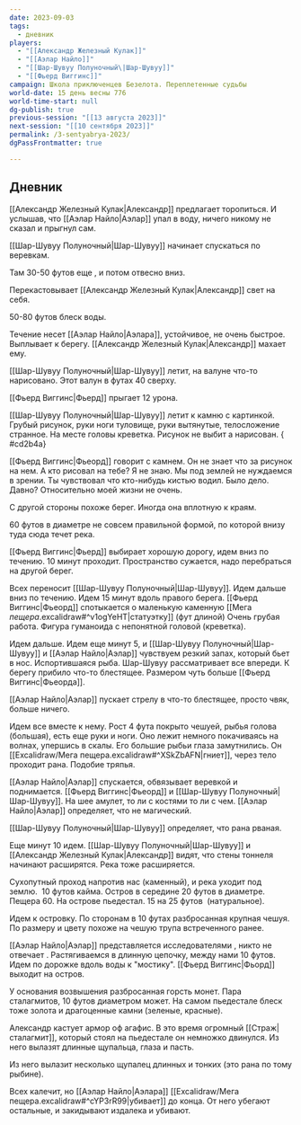 ```yaml
---
date: 2023-09-03
tags:
  - дневник
players:
  - "[[Александр Железный Кулак]]"
  - "[[Аэлар Найло]]"
  - "[[Шар-Шувуу Полуночный\|Шар-Шувуу]]"
  - "[[Фьерд Виггинс]]"
campaign: Школа приключенцев Безелота. Переплетенные судьбы
world-date: 15 день весны 776
world-time-start: null
dg-publish: true
previous-session: "[[13 августа 2023]]"
next-session: "[[10 сентября 2023]]"
permalink: /3-sentyabrya-2023/
dgPassFrontmatter: true

---
```


## Дневник

[[Александр Железный Кулак\|Александр]] предлагает торопиться. И услышав, что [[Аэлар Найло\|Аэлар]] упал в воду, ничего никому не сказал и прыгнул сам.

[[Шар-Шувуу Полуночный\|Шар-Шувуу]] начинает спускаться по веревкам.

Там 30-50 футов еще , и потом отвесно вниз.

Перекастовывает [[Александр Железный Кулак\|Александр]] свет на себя.

50-80 футов блеск воды.

Течение несет [[Аэлар Найло\|Аэлара]], устойчивое, не очень быстрое. Выплывает к берегу. [[Александр Железный Кулак\|Александр]] махает ему.

[[Шар-Шувуу Полуночный\|Шар-Шувуу]] летит, на валуне что-то нарисовано. Этот валун в футах 40 сверху.

[[Фьерд Виггинс\|Фьерд]] прыгает 12 урона.

[[Шар-Шувуу Полуночный\|Шар-Шувуу]] летит к камню с картинкой. Грубый рисунок, руки ноги туловище, руки вытянутые, телосложение странное. На месте головы креветка. Рисунок не выбит а нарисован.
{ #cd2b4a}


[[Фьерд Виггинс\|Фьеорд]] говорит с камнем. Он не знает что за рисунок на нем. А кто рисовал на тебе? Я не знаю. Мы под землей не нуждаемся в зрении. Ты чувствовал что кто-нибудь кистью водил. Было дело. Давно? Относительно моей жизни не очень.

С другой стороны похоже берег. Иногда она вплотную к краям.

60 футов в диаметре не совсем правильной формой, по которой внизу туда сюда течет река.

[[Фьерд Виггинс\|Фьерд]] выбирает хорошую дорогу, идем вниз по течению. 10 минут проходит. Пространство сужается, надо перебраться на другой берег.

Всех переносит [[Шар-Шувуу Полуночный\|Шар-Шувуу]]. Идем дальше вниз по течению. Идем 15 минут вдоль правого берега. [[Фьерд Виггинс\|Фьеорд]] спотыкается о маленькую каменную [[Мега *пещера*.excalidraw#^v1ogYeHT\|статуэтку]] (фут длиной) Очень грубая работа. Фигура гуманоида с непонятной головой (креветка).

Идем дальше. Идем еще минут 5, и [[Шар-Шувуу Полуночный\|Шар-Шувуу]] и [[Аэлар Найло\|Аэлар]] чувствуем резкий запах, который бьет в нос. Испортившаяся рыба. Шар-Шувуу рассматривает все впереди. К берегу прибило что-то блестящее. Размером чуть больше [[Фьерд Виггинс\|Фьеорда]].

[[Аэлар Найло\|Аэлар]] пускает стрелу в что-то блестящее, просто чвяк, больше ничего.

Идем все вместе к нему. Рост 4 фута покрыто чешуей, рыбья голова (большая), есть еще руки и ноги. Оно лежит немного покачиваясь на волнах, упершись в скалы. Его большие рыбьи глаза замутнились. Он [[Excalidraw/Мега пещера.excalidraw#^XSkZbAFN\|гниет]], через тело проходит рана. Подобие тряпья.

[[Аэлар Найло\|Аэлар]] спускается, обвязывает веревкой и поднимается. [[Фьерд Виггинс\|Фьеорд]] и [[Шар-Шувуу Полуночный\|Шар-Шувуу]]. На шее амулет, то ли с костями то ли с чем. [[Аэлар Найло\|Аэлар]] определяет, что не магический.

[[Шар-Шувуу Полуночный\|Шар-Шувуу]] определяет, что рана рваная.

Еще минут 10 идем. [[Шар-Шувуу Полуночный|Шар-Шувуу]] и [[Александр Железный Кулак\|Александр]] видят, что стены тоннеля начинают расширятся. Река тоже расширяется.

Сухопутный проход напротив нас (каменный), и река уходит под землю.  10 футов кайма. Остров в середине 20 футов в диаметре. Пещера 60. На острове пьедестал. 15 на 25 футов  (натуральное).

Идем к островку. По сторонам в 10 футах разбросанная крупная чешуя. По размеру и цвету похоже на чешую трупа встреченного ранее.

[[Аэлар Найло\|Аэлар]] представляется исследователями , никто не отвечает . Растягиваемся в длинную цепочку, между нами 10 футов. Идем по дорожке вдоль воды к "мостику". [[Фьерд Виггинс\|Фьорд]] выходит на остров.

У основания возвышения разбросанная горсть монет. Пара сталагмитов, 10 футов диаметром может. На самом пьедестале блеск тоже золота и драгоценные камни (зеленые, красные).

Александр кастует армор оф агафис. В это время огромный [[Страж\|сталагмит]], который стоял на пьедестале он немножко двинулся. Из него вылазят длинные щупальца, глаза и пасть.

Из него вылазит несколько щупалец длинных и тонких (это рана по тому рыбине).

Всех калечит, но [[Аэлар Найло\|Аэлара]] [[Excalidraw/Мега пещера.excalidraw#^cYP3rR99\|убивает]] до конца. От него убегают остальные, и закидывают издалека и убивают.